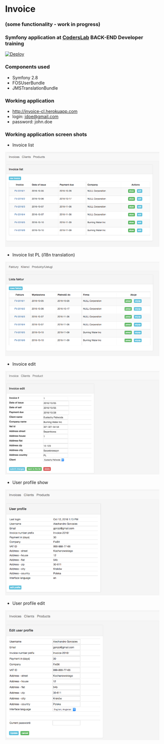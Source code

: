 # Invoice

### (some functionality - work in progress)

### **Symfony** application at <a target="_blank" href="http://coderslab.pl">CodersLab</a> **BACK-END Developer** training

[![Deploy](https://www.herokucdn.com/deploy/button.svg)](https://heroku.com/deploy)

### Components used
* Symfony 2.8
* FOSUserBundle
* JMSTranslationBundle

### Working application
 * http://invoice-cl.herokuapp.com
 * login: jdoe@gmail.com
 * password: john.doe

### Working application screen shots

* Invoice list

<img src="web/img/invoice.list.png" width="600">

* Invoice list PL (i18n translation)

<img src="web/img/invoice.list.pl.png" width="600">


* Invoice edit

<img src="web/img/invoice.edit.png" width="600">

* User profile show

<img src="web/img/profile.show.png" width="600">

* User profile edit

<img src="web/img/profile.edit.png" width="600">